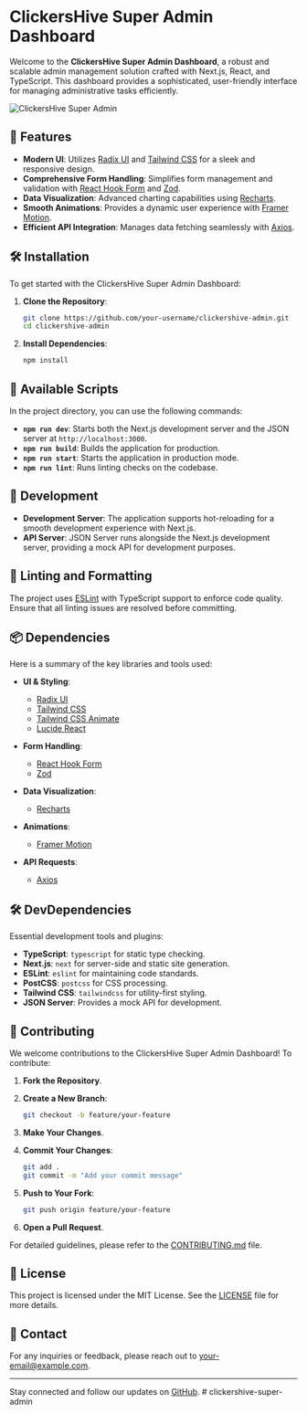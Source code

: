 # ClickersHive Super Admin Dashboard

Welcome to the **ClickersHive Super Admin Dashboard**, a robust and scalable admin management solution crafted with Next.js, React, and TypeScript. This dashboard provides a sophisticated, user-friendly interface for managing administrative tasks efficiently.

![ClickersHive Super Admin](https://imgs.search.brave.com/RCmp1Ho0VDrBFv0huz3txczqcopY86YVM9T6bsK_PrQ/rs:fit:860:0:0:0/g:ce/aHR0cHM6Ly90YWls/a2l0cy5jb20vX2lw/eC9fL3NoYWRjbnVp/LWNvbXBvbmVudHMt/Mi5wbmc)

## 🚀 Features

- **Modern UI**: Utilizes [Radix UI](https://radix-ui.com/docs/primitives/overview-introduction) and [Tailwind CSS](https://tailwindcss.com/docs) for a sleek and responsive design.
- **Comprehensive Form Handling**: Simplifies form management and validation with [React Hook Form](https://react-hook-form.com/) and [Zod](https://zod.dev/).
- **Data Visualization**: Advanced charting capabilities using [Recharts](https://recharts.org/en-US).
- **Smooth Animations**: Provides a dynamic user experience with [Framer Motion](https://www.framer.com/api/motion/).
- **Efficient API Integration**: Manages data fetching seamlessly with [Axios](https://axios-http.com/).

## 🛠️ Installation

To get started with the ClickersHive Super Admin Dashboard:

1. **Clone the Repository**:
    ```bash
    git clone https://github.com/your-username/clickershive-admin.git
    cd clickershive-admin
    ```

2. **Install Dependencies**:
    ```bash
    npm install
    ```

## 🔧 Available Scripts

In the project directory, you can use the following commands:

- **`npm run dev`**: Starts both the Next.js development server and the JSON server at `http://localhost:3000`.
- **`npm run build`**: Builds the application for production.
- **`npm run start`**: Starts the application in production mode.
- **`npm run lint`**: Runs linting checks on the codebase.

## 🌟 Development

- **Development Server**: The application supports hot-reloading for a smooth development experience with Next.js.
- **API Server**: JSON Server runs alongside the Next.js development server, providing a mock API for development purposes.

## 📜 Linting and Formatting

The project uses [ESLint](https://eslint.org/) with TypeScript support to enforce code quality. Ensure that all linting issues are resolved before committing.

## 📦 Dependencies

Here is a summary of the key libraries and tools used:

- **UI & Styling**:
  - [Radix UI](https://radix-ui.com/docs/primitives/overview-introduction)
  - [Tailwind CSS](https://tailwindcss.com/docs)
  - [Tailwind CSS Animate](https://github.com/tailwindlabs/tailwindcss-animate)
  - [Lucide React](https://lucide.dev/)

- **Form Handling**:
  - [React Hook Form](https://react-hook-form.com/)
  - [Zod](https://zod.dev/)

- **Data Visualization**:
  - [Recharts](https://recharts.org/en-US)

- **Animations**:
  - [Framer Motion](https://www.framer.com/api/motion/)

- **API Requests**:
  - [Axios](https://axios-http.com/)

## 🛠️ DevDependencies

Essential development tools and plugins:

- **TypeScript**: `typescript` for static type checking.
- **Next.js**: `next` for server-side and static site generation.
- **ESLint**: `eslint` for maintaining code standards.
- **PostCSS**: `postcss` for CSS processing.
- **Tailwind CSS**: `tailwindcss` for utility-first styling.
- **JSON Server**: Provides a mock API for development.

## 🤝 Contributing

We welcome contributions to the ClickersHive Super Admin Dashboard! To contribute:

1. **Fork the Repository**.
2. **Create a New Branch**:
    ```bash
    git checkout -b feature/your-feature
    ```

3. **Make Your Changes**.
4. **Commit Your Changes**:
    ```bash
    git add .
    git commit -m "Add your commit message"
    ```

5. **Push to Your Fork**:
    ```bash
    git push origin feature/your-feature
    ```

6. **Open a Pull Request**.

For detailed guidelines, please refer to the [CONTRIBUTING.md](CONTRIBUTING.md) file.

## 📜 License

This project is licensed under the MIT License. See the [LICENSE](LICENSE) file for more details.

## 📧 Contact

For any inquiries or feedback, please reach out to [your-email@example.com](mailto:your-email@example.com).

---

Stay connected and follow our updates on [GitHub](https://github.com/your-username/clickershive-admin).
#   c l i c k e r s h i v e - s u p e r - a d m i n  
 